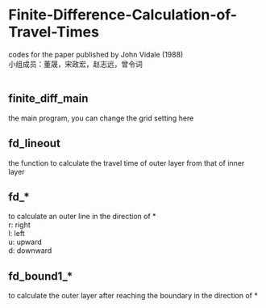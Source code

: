 # Finite-Difference-Calculation-of-Travel-Times

codes for the paper published by John Vidale (1988) <br>
小组成员：董晟，宋政宏，赵志远，曾令词 <br>
 <br>
## finite_diff_main 
the main program, you can change the grid setting here <br>
## fd_lineout 
the function to calculate the travel time of outer layer from that of inner layer <br>
## fd_*
to calculate an outer line in the direction of *  <br>
r: right <br>
l: left <br>
u: upward <br>
d: downward <br>
## fd_bound1_*
to calculate the outer layer after reaching the boundary in the direction of *
